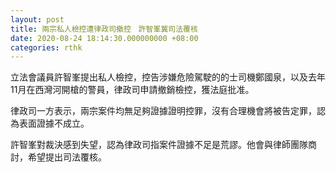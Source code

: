 ```yaml
---
layout: post
title: 兩宗私人檢控遭律政司撤控　許智峯冀司法覆核
date: 2020-08-24 18:14:30.000000000 +08:00
categories: rthk
---
```


立法會議員許智峯提出私人檢控，控告涉嫌危險駕駛的的士司機鄭國泉，以及去年11月在西灣河開槍的警員，律政司申請撤銷檢控，獲法庭批准。

律政司一方表示，兩宗案件均無足夠證據證明控罪，沒有合理機會將被告定罪，認為表面證據不成立。

許智峯對裁決感到失望，認為律政司指案件證據不足是荒謬。他會與律師團隊商討，希望提出司法覆核。
